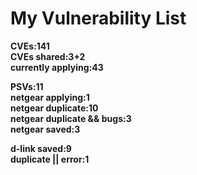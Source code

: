 # **My Vulnerability List**

**CVEs:141**  
**CVEs shared:3+2**  
**currently applying:43**  

**PSVs:11**  
**netgear applying:1**  
**netgear duplicate:10**  
**netgear duplicate && bugs:3**  
**netgear saved:3**  

**d-link saved:9**  
**duplicate || error:1**  
